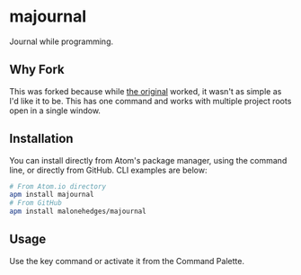 # majournal

Journal while programming.

## Why Fork

This was forked because while [the original](https://github.com/groktools/journal) worked, it wasn't as simple as I'd like it to be. This has one command and works with multiple project roots open in a single window.

## Installation

You can install directly from Atom's package manager, using the command line, or directly from GitHub. CLI examples are below:

```sh
# From Atom.io directory
apm install majournal
# From GitHub
apm install malonehedges/majournal
```

## Usage

Use the key command or activate it from the Command Palette.
